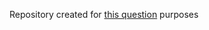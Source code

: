 Repository created for [this question](https://stackoverflow.com/questions/55568843/detect-a-gesture-and-pass-it-to-a-modal-view-controller) purposes
